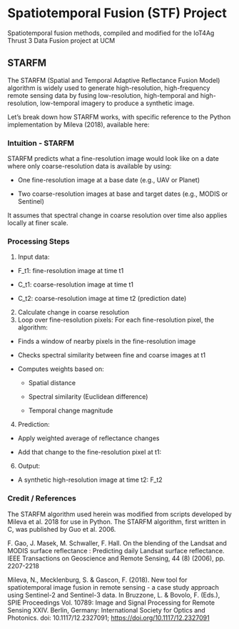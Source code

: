 # Spatiotemporal Fusion (STF) Project
Spatiotemporal fusion methods, compiled and modified for the IoT4Ag Thrust 3 Data Fusion project at UCM
    
## STARFM

The STARFM (Spatial and Temporal Adaptive Reflectance Fusion Model) algorithm is widely used to generate high-resolution, high-frequency remote sensing data by fusing low-resolution, high-temporal and high-resolution, low-temporal imagery to produce a synthetic image.

Let’s break down how STARFM works, with specific reference to the Python implementation by Mileva (2018), available here:

### Intuition - STARFM
STARFM predicts what a fine-resolution image would look like on a date where only coarse-resolution data is available by using:

-  One fine-resolution image at a base date (e.g., UAV or Planet)

-  Two coarse-resolution images at base and target dates (e.g., MODIS or Sentinel)

It assumes that spectral change in coarse resolution over time also applies locally at finer scale.

### Processing Steps
1. Input data:

- F_t1: fine-resolution image at time t1 

- C_t1: coarse-resolution image at time t1 
  
- C_t2: coarse-resolution image at time t2 (prediction date)

2. Calculate change in coarse resolution
3. Loop over fine-resolution pixels: For each fine-resolution pixel, the algorithm:

- Finds a window of nearby pixels in the fine-resolution image

- Checks spectral similarity between fine and coarse images at t1

- Computes weights based on:

  - Spatial distance

  - Spectral similarity (Euclidean difference)

  - Temporal change magnitude

4. Prediction:
- Apply weighted average of reflectance changes

- Add that change to the fine-resolution pixel at t1:
6. Output:
- A synthetic high-resolution image at time t2: F_t2

### Credit / References
The STARFM algorithm used herein was modified from scripts developed by Mileva et al. 2018 for use in Python. The STARFM algorithm, first written in C, was published by Guo et al. 2006.

F. Gao, J. Masek, M. Schwaller, F. Hall. On the blending of the Landsat and MODIS surface reflectance : Predicting daily Landsat surface reflectance. IEEE Transactions on Geoscience and Remote Sensing, 44 (8) (2006), pp. 2207-2218

Mileva, N., Mecklenburg, S. & Gascon, F. (2018). New tool for spatiotemporal image fusion in remote sensing - a case study approach using Sentinel-2 and Sentinel-3 data. In Bruzzone, L. & Bovolo, F. (Eds.), SPIE Proceedings Vol. 10789: Image and Signal Processing for Remote Sensing XXIV. Berlin, Germany: International Society for Optics and Photonics. doi: 10.1117/12.2327091; https://doi.org/10.1117/12.2327091
